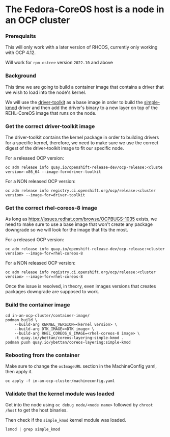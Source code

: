# The Fedora-CoreOS host is a node in an OCP cluster

### Prerequisits

This will only work with a later version of RHCOS, currently only working with
OCP 4.12.

Will work for `rpm-ostree` version `2022.10` and above

### Background

This time we are going to build a container image that contains a driver
that we wish to load into the node's kernel.

We will use the [driver-toolkit](https://github.com/openshift/driver-toolkit)
as a base image in order to build the [simple-kmod](https://github.com/openshift-psap/simple-kmod)
driver and then add the driver's binary to a new layer on top of the REHL-CoreOS
image that runs on the node.

### Get the correct driver-toolkit image

The driver-toolkit contains the kernel package in order to building drivers
for a specific kernel, therefore, we need to make sure we use the correct
digest of the driver-toolkit image to fit our specific node.

For a released OCP version:
```
oc adm release info quay.io/openshift-release-dev/ocp-release:<cluste version>-x86_64 --image-for=driver-toolkit
```

For a NON released OCP version:
```
oc adm release info registry.ci.openshift.org/ocp/release:<cluster version> --image-for=driver-toolkit
```

### Get the correct rhel-coreos-8 image

As long as https://issues.redhat.com/browse/OCPBUGS-1035 exists, we need to make
sure to use a base image that won't create any package downgrade so we will look
for the image that fits the most.

For a released OCP version:
```
oc adm release info quay.io/openshift-release-dev/ocp-release:<cluster version> --image-for=rhel-coreos-8
```

For a NON released OCP version:
```
oc adm release info registry.ci.openshift.org/ocp/release:<cluster version> --image-for=rhel-coreos-8
```

Once the issue is resolved, in theory, even images versions that creates packages
downgrade are supposed to work.

### Build the container image

```
cd in-an-ocp-cluster/container-image/
podman build \
    --build-arg KERNEL_VERSION=<kernel version> \
    --build-arg DTK_IMAGE=<DTK image> \
    --build-arg RHEL_COREOS_8_IMAGE=<rhel-coreos-8 image> \
    -t quay.io/ybettan/coreos-layering:simple-kmod .
podman push quay.io/ybettan/coreos-layering:simple-kmod
```

### Rebooting from the container

Make sure to change the `osImageURL` section in the MachineConfig yaml, then
apply it.
```
oc apply -f in-an-ocp-cluster/machineconfig.yaml
```

### Validate that the kernel module was loaded

Get into the node using `oc debug node/<node name>` followed by `chroot /host`
to get the host binaries.

Then check if the `simple_kmod` kernel module was loaded.
```
lsmod | grep simple_kmod
```
